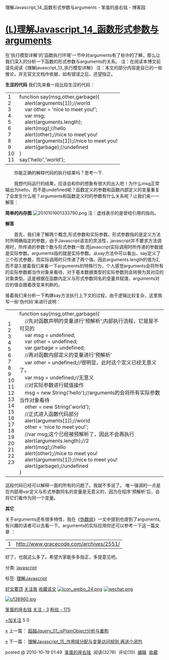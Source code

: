 理解Javascript_14_函数形式参数与arguments - 笨蛋的座右铭 - 博客园

# [(L)](https://www.cnblogs.com/fool/archive/2010/10/19/1855261.html)[理解Javascript_14_函数形式参数与arguments](https://www.cnblogs.com/fool/archive/2010/10/19/1855261.html)

在'执行模型详解'的'函数执行环境'一节中对arguments有了些许的了解，那么让我们深入的分析一下函数的形式参数与arguments的关系。
注：在阅读本博文前请先阅读《理解javascript_13_执行模型详解》
注：本文的部分内容是自已的一些推论，并无官文文档作依据，如有错误之后，还望指正。

**生涩的代码**
我们先来看一段比较生涩的代码：

|     |     |
| --- | --- |
| 1<br>2<br>3<br>4<br>5<br>6<br>7<br>8<br>9<br>10<br>11 | function say(msg,other,garbage){<br>    alert(arguments[1]);//world<br>    var other = 'nice to meet you!';<br>    var msg;<br>    alert(arguments.length);<br>    alert(msg);//hello<br>    alert(other);//nice to meet you!<br>    alert(arguments[1]);//nice to meet you!<br>    alert(garbage);//undefined<br>}<br>say('hello','world'); |

　　你能正确的解释代码的执行结果吗？思考一下.

　　我想代码运行的结果，应该会和你的想象有很大的出入吧！为什么msg正常输出为hello，而不是undefined呢？函数定义的参数和函数内部定义的变量重复了会发生什么呢？arguments和函数定义时的参数有什么关系呢？让我们来一一解答：

**简单的内存图**
![2010101901333790.png](https://gitee.com/hjb2722404/tuchuang/raw/master/img/20201231120653.png)
注：虚线表示的是曾经引用的指向。

**解答**

　　首先，我们来了解两个概念,形式参数和实际参数。形式参数指的是定义方法时所明确指定的参数，由于Javascript语言的灵活性，javascript并不要求方法调用时，所传递的参数个数与形式参数一致.而javascript实际调用时所传递的参数就是实际参数。arguments指的就是实际参数。从say方法中可以看出，say定义了三个形式参数，而实际调用时只传递了两个值。因此arguments.length的值为2,而不是3.接着我们来看一下arguments的特殊行为，个人感觉arguments会将所有的实际参数都当作对象来看待，对于基本数据类型的实际参数则会转换为其对应的对象类型。这是根据在函数内定义与形式参数同名的变量并赋值，arguments对应的值会跟着改变来判断的。

接着我们来分析一下构建say方法执行上下文的过程，由于逻辑比较复杂，这里我写一些'伪代码'来进行说明：

|     |     |
| --- | --- |
| 1<br>2<br>3<br>4<br>5<br>6<br>7<br>8<br>9<br>10<br>11<br>12<br>13<br>14<br>15<br>16<br>17<br>18<br>19<br>20<br>21<br>22<br>23 | function say(msg,other,garbage){<br>    //先对函数声明的变量进行'预解析',内部执行流程，它是是不可见的<br>    var msg = undefined;<br>    var other = undefined;<br>    var garbage = undefined;<br>    //再对函数内部定义的变量进行'预解析'<br>    var other = undefined;//很明显，此时这个定义已经无意义了。<br>    var msg = undefined;//无意义<br>    //对实际参数进行赋值操作<br>    msg = new String('hello');//arguments的会将所有实际参数当作对象看待<br>    other = new String('world');<br>    //正式进入函数代码部分<br>    alert(arguments[1]);//world<br>    other = 'nice to meet you!';<br>    //var msg;这个已经被预解析了，因此不会再执行<br>    alert(arguments.length);//2<br>    alert(msg);//hello<br>    alert(other);//nice to meet you!<br>    alert(arguments[1]);//nice to meet you!<br>    alert(garbage);//undefined<br>} |

这段代码已经可以解释一面的所有的问题了。我就不多说了。
唯一强调的一点是在内部用var定义与形式参数同名的变量是无意义的，因为在程序'预解析'后，会将它们看作为同一个变量。

**其它**

关于arguments还有很多特性，我在《[伪数组](http://www.cnblogs.com/fool/archive/2010/10/09/1846966.html)》一文中提到也提到了arguments,有兴趣的读者可以去看一下。arguments的实际应用你还可以参考一下这一篇文章 ：

|     |     |
| --- | --- |
| 1   | <a  href="http://www.gracecode.com/archives/2551/">http://www.gracecode.com/archives/2551/</a> |

好了，也就这么多了。希望大家能多多指正，多提意见吧。

分类:  [javascript](https://www.cnblogs.com/fool/category/264215.html)

标签:  [理解Javascript](https://www.cnblogs.com/fool/tag/%E7%90%86%E8%A7%A3Javascript/)

[好文要顶](http://loadhtml/#)  [关注我](http://loadhtml/#)  [收藏该文](http://loadhtml/#)  [![icon_weibo_24.png](../_resources/c5fd93bfefed3def29aa5f58f5173174.png)](http://loadhtml/#)  [![wechat.png](../_resources/24de3321437f4bfd69e684e353f2b765.png)](http://loadhtml/#)

[![u138960.jpg](../_resources/2d8d26fec0f219c4f97382556221c3af.jpg)](https://home.cnblogs.com/u/fool/)

[笨蛋的座右铭](https://home.cnblogs.com/u/fool/)
[关注 - 3](https://home.cnblogs.com/u/fool/followees/)
[粉丝 - 175](https://home.cnblogs.com/u/fool/followers/)

[+加关注](http://loadhtml/#)
5
0

[«](https://www.cnblogs.com/fool/archive/2010/10/17/1853813.html)  上一篇：  [超越Jquery_01_isPlainObject分析与重构](https://www.cnblogs.com/fool/archive/2010/10/17/1853813.html)

[»](https://www.cnblogs.com/fool/archive/2010/10/19/1855265.html)  下一篇：  [理解Javascript_15_作用域分配与变量访问规则,再送个闭包](https://www.cnblogs.com/fool/archive/2010/10/19/1855265.html)

posted @ 2010-10-19 01:49   [笨蛋的座右铭](https://www.cnblogs.com/fool/)  阅读(3278)  评论(10)   [编辑](https://i.cnblogs.com/EditPosts.aspx?postid=1855261)   [收藏](http://loadhtml/#)